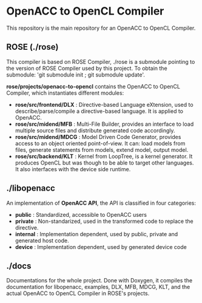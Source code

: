 OpenACC to OpenCL Compiler
==========================

This repository is the main repository for an OpenACC to OpenCL Compiler. 

## ROSE (./rose)

This compiler is based on ROSE Compiler, ./rose is a submodule pointing to the version of ROSE Compiler used by this project.
To obtain the submodule: 'git submodule init ; git submodule update'.

**rose/projects/openacc-to-opencl** contains the OpenACC to OpenCL Compiler, which instantiates different modules:
 * **rose/src/frontend/DLX** : Directive-based Language eXtension, used to describe/parse/compile a directive-based language. It is applied to OpenACC.
 * **rose/src/midend/MFB**   : Multi-File Builder, provides an interface to load multiple source files and distribute generated code accordingly.
 * **rose/src/midend/MDCG**  : Model Driven Code Generator, provides access to an object oriented point-of-view. It can: load models from files, generate statements from models, extend model, output model. 
 * **rose/src/backend/KLT**  : Kernel from LoopTree, is a kernel generator. It produces OpenCL but was though to be able to target other languages. It also interfaces with the device side runtime. 



## ./libopenacc

An implementation of **OpenACC API**, the API is classified in four categories:
 * **public**   : Standardized, accessible to OpenACC users
 * **private**  : Non-standarized, used in the transformed code to replace the directive.
 * **internal** : Implementation dependent, used by public, private and generated host code.
 * **device**   : Implementation dependent, used by generated device code

## ./docs

Documentations for the whole project. Done with Doxygen, it compiles the documentation for libopenacc, examples, DLX, MFB, MDCG, KLT, and the actual OpenACC to OpenCL Compiler in ROSE's projects.


